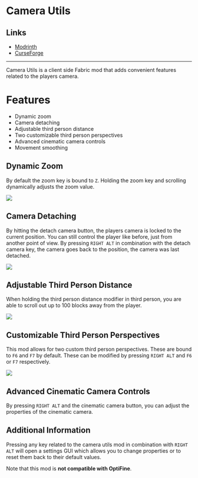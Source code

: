 <!-- modrinth_exclude.start -->

# Camera Utils

## Links

- [Modrinth](https://modrinth.com/mod/camera-utils)
- [CurseForge](https://www.curseforge.com/minecraft/mc-mods/camera-utils)

---

<!-- modrinth_exclude.end -->

Camera Utils is a client side Fabric mod that adds convenient features related to the players camera.

# Features

- Dynamic zoom
- Camera detaching
- Adjustable third person distance
- Two customizable third person perspectives
- Advanced cinematic camera controls
- Movement smoothing

## Dynamic Zoom

By default the zoom key is bound to `Z`.
Holding the zoom key and scrolling dynamically adjusts the zoom value.

![](https://media.giphy.com/media/5CA3RhbZLwdWLSnyxn/giphy.gif)

## Camera Detaching

By hitting the detach camera button, the players camera is locked to the current position.
You can still control the player like before, just from another point of view.
By pressing `RIGHT ALT` in combination with the detach camera key, the camera goes back to the position, the camera was last detached.

![](https://media.giphy.com/media/NCHDu1S4XB8Bpee2j5/giphy.gif)

## Adjustable Third Person Distance

When holding the third person distance modifier in third person, you are able to scroll out up to 100 blocks away from the player.

![](https://media.giphy.com/media/3mILufImnwZzagKkMa/giphy.gif)

## Customizable Third Person Perspectives

This mod allows for two custom third person perspectives.
These are bound to `F6` and `F7` by default.
These can be modified by pressing `RIGHT ALT` and `F6` or `F7` respectively.

![](https://media.giphy.com/media/2pM70RylJyXvhuVj4R/giphy.gif)

## Advanced Cinematic Camera Controls

By pressing `RIGHT ALT` and the cinematic camera button, you can adjust the properties of the cinematic camera.

## Additional Information

Pressing any key related to the camera utils mod in combination with `RIGHT ALT`
will open a settings GUI which allows you to change properties
or to reset them back to their default values.

Note that this mod is **not compatible with OptiFine**.